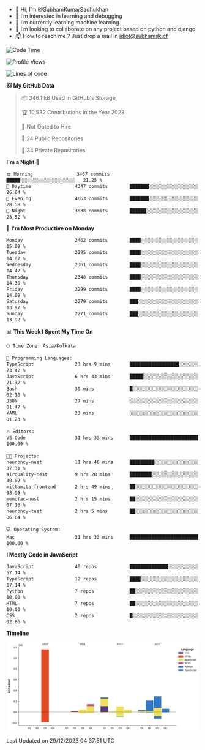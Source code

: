 - 👋 Hi, I’m @SubhamKumarSadhukhan
- 👀 I’m interested in learning and debugging
- 🌱 I’m currently learning machine learning
- 💞️ I’m looking to collaborate on any project based on python and django
- 📫 How to reach me ?
      Just drop a mail in idiot@subhamsk.cf

<!---
SubhamKumarSadhukhan/SubhamKumarSadhukhan is a ✨ special ✨ repository because its `README.md` (this file) appears on your GitHub profile.
You can click the Preview link to take a look at your changes.
--->


<!--START_SECTION:waka-->
![Code Time](http://img.shields.io/badge/Code%20Time-1%2C805%20hrs%2036%20mins-blue)

![Profile Views](http://img.shields.io/badge/Profile%20Views-0-blue)

![Lines of code](https://img.shields.io/badge/From%20Hello%20World%20I%27ve%20Written-2.4%20million%20lines%20of%20code-blue)

**🐱 My GitHub Data** 

> 📦 346.1 kB Used in GitHub's Storage 
 > 
> 🏆 10,532 Contributions in the Year 2023
 > 
> 🚫 Not Opted to Hire
 > 
> 📜 24 Public Repositories 
 > 
> 🔑 34 Private Repositories 
 > 
**I'm a Night 🦉** 

```text
🌞 Morning                3467 commits        █████░░░░░░░░░░░░░░░░░░░░   21.25 % 
🌆 Daytime                4347 commits        ███████░░░░░░░░░░░░░░░░░░   26.64 % 
🌃 Evening                4663 commits        ███████░░░░░░░░░░░░░░░░░░   28.58 % 
🌙 Night                  3838 commits        ██████░░░░░░░░░░░░░░░░░░░   23.52 % 
```
📅 **I'm Most Productive on Monday** 

```text
Monday                   2462 commits        ████░░░░░░░░░░░░░░░░░░░░░   15.09 % 
Tuesday                  2295 commits        ████░░░░░░░░░░░░░░░░░░░░░   14.07 % 
Wednesday                2361 commits        ████░░░░░░░░░░░░░░░░░░░░░   14.47 % 
Thursday                 2348 commits        ████░░░░░░░░░░░░░░░░░░░░░   14.39 % 
Friday                   2299 commits        ████░░░░░░░░░░░░░░░░░░░░░   14.09 % 
Saturday                 2279 commits        ███░░░░░░░░░░░░░░░░░░░░░░   13.97 % 
Sunday                   2271 commits        ███░░░░░░░░░░░░░░░░░░░░░░   13.92 % 
```


📊 **This Week I Spent My Time On** 

```text
🕑︎ Time Zone: Asia/Kolkata

💬 Programming Languages: 
TypeScript               23 hrs 9 mins       ██████████████████░░░░░░░   73.42 % 
JavaScript               6 hrs 43 mins       █████░░░░░░░░░░░░░░░░░░░░   21.32 % 
Bash                     39 mins             █░░░░░░░░░░░░░░░░░░░░░░░░   02.10 % 
JSON                     27 mins             ░░░░░░░░░░░░░░░░░░░░░░░░░   01.47 % 
YAML                     23 mins             ░░░░░░░░░░░░░░░░░░░░░░░░░   01.23 % 

🔥 Editors: 
VS Code                  31 hrs 33 mins      █████████████████████████   100.00 % 

🐱‍💻 Projects: 
neuroncy-nest            11 hrs 46 mins      █████████░░░░░░░░░░░░░░░░   37.31 % 
airquality-nest          9 hrs 28 mins       ████████░░░░░░░░░░░░░░░░░   30.02 % 
mittamita-frontend       2 hrs 49 mins       ██░░░░░░░░░░░░░░░░░░░░░░░   08.95 % 
memofac-nest             2 hrs 15 mins       ██░░░░░░░░░░░░░░░░░░░░░░░   07.16 % 
neuroncy-test            2 hrs 5 mins        ██░░░░░░░░░░░░░░░░░░░░░░░   06.64 % 

💻 Operating System: 
Mac                      31 hrs 33 mins      █████████████████████████   100.00 % 
```

**I Mostly Code in JavaScript** 

```text
JavaScript               40 repos            ██████████████░░░░░░░░░░░   57.14 % 
TypeScript               12 repos            ████░░░░░░░░░░░░░░░░░░░░░   17.14 % 
Python                   7 repos             ██░░░░░░░░░░░░░░░░░░░░░░░   10.00 % 
HTML                     7 repos             ██░░░░░░░░░░░░░░░░░░░░░░░   10.00 % 
CSS                      2 repos             █░░░░░░░░░░░░░░░░░░░░░░░░   02.86 % 
```



**Timeline**

![Lines of Code chart](https://raw.githubusercontent.com/SubhamKumarSadhukhan/SubhamKumarSadhukhan/main/assets/bar_graph.png)


 Last Updated on 29/12/2023 04:37:51 UTC
<!--END_SECTION:waka-->
